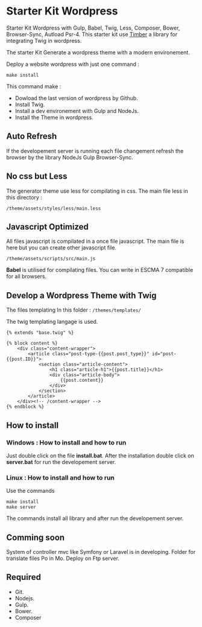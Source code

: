 # Starter Kit Wordpress
Starter Kit Wordpress with Gulp, Babel, Twig, Less, Composer, Bower, Browser-Sync, Autload Psr-4. This starter kit use [Timber](https://github.com/timber/timber) a library for integrating Twig in wordpress.

The starter Kit Generate a wordpress theme with a modern environement.

Deploy a website wordpress with just one command :

``make install``

This command make :

- Dowload the last version of wordpress by Github.
- Install Twig.
- Install a dev environement with Gulp and NodeJs.
- Install the Theme in wordpress.  

## Auto Refresh

If the developement server is running each file changement refresh the browser by the library NodeJs Gulp Browser-Sync.

## No css but Less

The generator theme use less for compilating in css. The main file less in this directory :

    /theme/assets/styles/less/main.less


## Javascript Optimized

All files javascript is compilated in a once file javascript. The main file is here but you can create other javascript file.

    /theme/assets/scripts/src/main.js

**Babel**  is utilised for compilating files. You can write in ESCMA 7 compatible for all browsers.

## Develop a Wordpress Theme with Twig

The files templating In this folder :
``/themes/templates/``

The twig templating langage is used.

```
{% extends "base.twig" %}

{% block content %}
	<div class="content-wrapper">
		<article class="post-type-{{post.post_type}}" id="post-{{post.ID}}">
			<section class="article-content">
				<h1 class="article-h1">{{post.title}}</h1>
				<div class="article-body">
					{{post.content}}
				</div>
			</section>
		</article>
	</div><!-- /content-wrapper -->
{% endblock %}
```

## How to install

### Windows : How to install and how to run

Just double click on the file **install.bat**. After the installation double click on **server.bat** for run the developement server.

### Linux : How to install and how to run

Use the commands

```
make install
make server
```

The commands install all library and after run the developement server.

## Comming soon

System of controller mvc like Symfony or Laravel is in developing.
Folder for translate files Po in Mo.
Deploy on Ftp server.

## Required

- Git.
- Nodejs.
- Gulp.
- Bower.
- Composer
